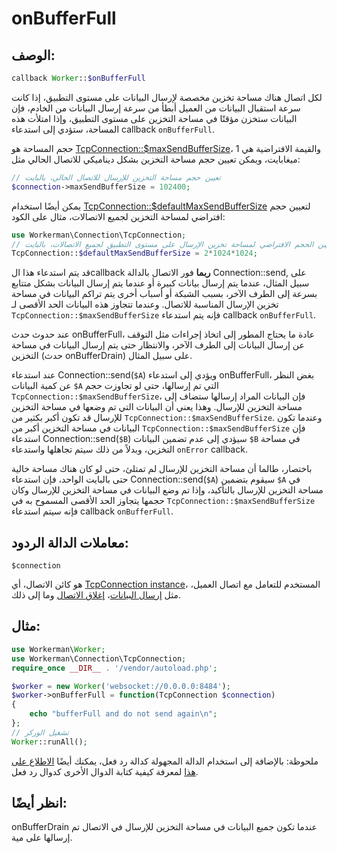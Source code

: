 # onBufferFull
## الوصف:

```php
callback Worker::$onBufferFull
```

لكل اتصال هناك مساحة تخزين مخصصة لإرسال البيانات على مستوى التطبيق، إذا كانت سرعة استقبال البيانات من العميل أبطأ من سرعة إرسال البيانات من الخادم، فإن البيانات ستخزن مؤقتًا في مساحة التخزين على مستوى التطبيق، وإذا امتلأت هذه المساحة، ستؤدي إلى استدعاء callback `onBufferFull`.

حجم المساحة هو [TcpConnection::$maxSendBufferSize](../tcp-connection/max-send-buffer-size.md)، والقيمة الافتراضية هي 1 ميغابايت، ويمكن تعيين حجم مساحة التخزين بشكل ديناميكي للاتصال الحالي مثل:
```php
// تعيين حجم مساحة التخزين للإرسال للاتصال الحالي، بالبايت
$connection->maxSendBufferSize = 102400;
```
يمكن أيضًا استخدام [TcpConnection::$defaultMaxSendBufferSize](../tcp-connection/default-max-send-buffer-size.md) لتعيين حجم افتراضي لمساحة التخزين لجميع الاتصالات، مثال على الكود:
```php
use Workerman\Connection\TcpConnection;
// تعيين الحجم الافتراضي لمساحة تخزين الإرسال على مستوى التطبيق لجميع الاتصالات، بالبايت
TcpConnection::$defaultMaxSendBufferSize = 2*1024*1024;
```

قد يتم استدعاء هذا الcallback **ربما** فور الاتصال بالدالة Connection::send, على سبيل المثال، عندما يتم إرسال بيانات كبيرة أو عندما يتم إرسال البيانات بشكل متتابع بسرعة إلى الطرف الآخر، بسبب الشبكة أو أسباب أخرى يتم تراكم البيانات في مساحة تخزين الإرسال المناسبة للاتصال. وعندما تتجاوز هذه البيانات الحد الأقصى لـ `TcpConnection::$maxSendBufferSize` فإنه يتم استدعاء callback `onBufferFull`.

عند حدوث حدث onBufferFull، عادة ما يحتاج المطور إلى اتخاذ إجراءات مثل التوقف عن إرسال البيانات إلى الطرف الآخر، والانتظار حتى يتم إرسال البيانات في مساحة التخزين (حدث onBufferDrain) على سبيل المثال.

عند استدعاء Connection::send(`$A`) ويؤدي إلى استدعاء onBufferFull، بغض النظر عن كمية البيانات `$A` التي تم إرسالها، حتى لو تجاوزت حجم `TcpConnection::$maxSendBufferSize`، فإن البيانات المراد إرسالها ستضاف إلى مساحة التخزين للإرسال. وهذا يعني أن البيانات التي تم وضعها في مساحة التخزين للإرسال قد تكون أكبر بكثير من `TcpConnection::$maxSendBufferSize`. وعندما تكون البيانات في مساحة التخزين أكبر من `TcpConnection::$maxSendBufferSize` فإن استدعاء Connection::send(`$B`) سيؤدي إلى عدم تضمين البيانات `$B` في مساحة التخزين، وبدلاً من ذلك سيتم تجاهلها واستدعاء `onError` callback.

باختصار، طالما أن مساحة التخزين للإرسال لم تمتلئ، حتى لو كان هناك مساحة خالية حتى بالبايت الواحد، فإن استدعاء Connection::send(`$A`) سيقوم بتضمين `$A` في مساحة التخزين للإرسال بالتأكيد، وإذا تم وضع البيانات في مساحة التخزين للإرسال وكان حجمها يتجاوز الحد الأقصى المسموح به في `TcpConnection::$maxSendBufferSize` فإنه سيتم استدعاء callback `onBufferFull`.


## معاملات الدالة الردود:
``` $connection ```

هو كائن الاتصال، أي [TcpConnection instance](../tcp-connection.md)، المستخدم للتعامل مع اتصال العميل، مثل [إرسال البيانات](../tcp-connection/send.md)، [إغلاق الاتصال](../tcp-connection/close.md) وما إلى ذلك.


## مثال:

```php
use Workerman\Worker;
use Workerman\Connection\TcpConnection;
require_once __DIR__ . '/vendor/autoload.php';

$worker = new Worker('websocket://0.0.0.0:8484');
$worker->onBufferFull = function(TcpConnection $connection)
{
    echo "bufferFull and do not send again\n";
};
// تشغيل الوركر
Worker::runAll();
```


ملحوظة: بالإضافة إلى استخدام الدالة المجهولة كدالة رد فعل، يمكنك أيضًا [الاطلاع على هذا](../faq/callback_methods.md) لمعرفة كيفية كتابة الدوال الأخرى كدوال رد فعل.


## انظر أيضًا:
onBufferDrain عندما تكون جميع البيانات في مساحة التخزين للإرسال في الاتصال تم إرسالها على مية.

